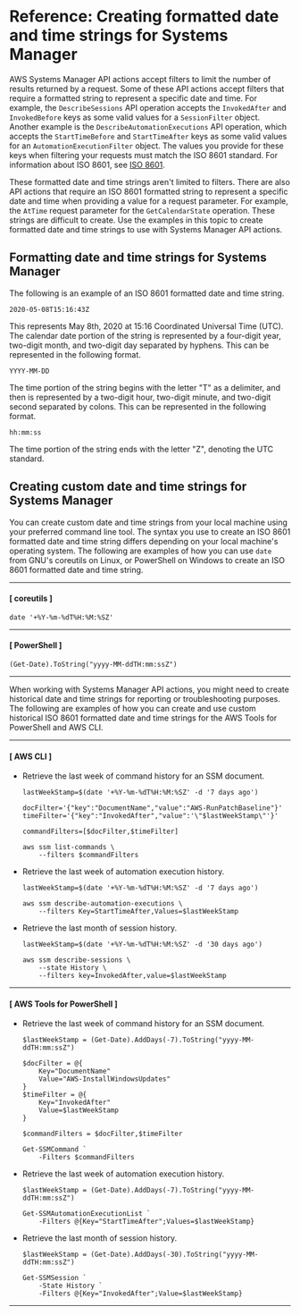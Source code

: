 # Reference: Creating formatted date and time strings for Systems Manager<a name="systems-manager-datetime-strings"></a>

AWS Systems Manager API actions accept filters to limit the number of results returned by a request\. Some of these API actions accept filters that require a formatted string to represent a specific date and time\. For example, the `DescribeSessions` API operation accepts the `InvokedAfter` and `InvokedBefore` keys as some valid values for a `SessionFilter` object\. Another example is the `DescribeAutomationExecutions` API operation, which accepts the `StartTimeBefore` and `StartTimeAfter` keys as some valid values for an `AutomationExecutionFilter` object\. The values you provide for these keys when filtering your requests must match the ISO 8601 standard\. For information about ISO 8601, see [ISO 8601](https://www.iso.org/iso-8601-date-and-time-format.html)\.

These formatted date and time strings aren't limited to filters\. There are also API actions that require an ISO 8601 formatted string to represent a specific date and time when providing a value for a request parameter\. For example, the `AtTime` request parameter for the `GetCalendarState` operation\. These strings are difficult to create\. Use the examples in this topic to create formatted date and time strings to use with Systems Manager API actions\.

## Formatting date and time strings for Systems Manager<a name="systems-manager-datetime-strings-format"></a>

The following is an example of an ISO 8601 formatted date and time string\.

```
2020-05-08T15:16:43Z
```

This represents May 8th, 2020 at 15:16 Coordinated Universal Time \(UTC\)\. The calendar date portion of the string is represented by a four\-digit year, two\-digit month, and two\-digit day separated by hyphens\. This can be represented in the following format\.

```
YYYY-MM-DD
```

The time portion of the string begins with the letter "T" as a delimiter, and then is represented by a two\-digit hour, two\-digit minute, and two\-digit second separated by colons\. This can be represented in the following format\.

```
hh:mm:ss
```

The time portion of the string ends with the letter "Z", denoting the UTC standard\.

## Creating custom date and time strings for Systems Manager<a name="systems-manager-datetime-strings-custom"></a>

You can create custom date and time strings from your local machine using your preferred command line tool\. The syntax you use to create an ISO 8601 formatted date and time string differs depending on your local machine's operating system\. The following are examples of how you can use `date` from GNU's coreutils on Linux, or PowerShell on Windows to create an ISO 8601 formatted date and time string\.

------
#### [ coreutils ]

```
date '+%Y-%m-%dT%H:%M:%SZ'
```

------
#### [ PowerShell ]

```
(Get-Date).ToString("yyyy-MM-ddTH:mm:ssZ")
```

------

When working with Systems Manager API actions, you might need to create historical date and time strings for reporting or troubleshooting purposes\. The following are examples of how you can create and use custom historical ISO 8601 formatted date and time strings for the AWS Tools for PowerShell and AWS CLI\.

------
#### [ AWS CLI ]
+ Retrieve the last week of command history for an SSM document\.

  ```
  lastWeekStamp=$(date '+%Y-%m-%dT%H:%M:%SZ' -d '7 days ago')
  
  docFilter='{"key":"DocumentName","value":"AWS-RunPatchBaseline"}'
  timeFilter='{"key":"InvokedAfter","value":'\"$lastWeekStamp\"'}'
  
  commandFilters=[$docFilter,$timeFilter]
  
  aws ssm list-commands \
      --filters $commandFilters
  ```
+ Retrieve the last week of automation execution history\.

  ```
  lastWeekStamp=$(date '+%Y-%m-%dT%H:%M:%SZ' -d '7 days ago')
  
  aws ssm describe-automation-executions \
      --filters Key=StartTimeAfter,Values=$lastWeekStamp
  ```
+ Retrieve the last month of session history\.

  ```
  lastWeekStamp=$(date '+%Y-%m-%dT%H:%M:%SZ' -d '30 days ago')
  
  aws ssm describe-sessions \
      --state History \
      --filters key=InvokedAfter,value=$lastWeekStamp
  ```

------
#### [ AWS Tools for PowerShell ]
+ Retrieve the last week of command history for an SSM document\.

  ```
  $lastWeekStamp = (Get-Date).AddDays(-7).ToString("yyyy-MM-ddTH:mm:ssZ")
  
  $docFilter = @{
      Key="DocumentName"
      Value="AWS-InstallWindowsUpdates"
  }
  $timeFilter = @{
      Key="InvokedAfter"
      Value=$lastWeekStamp
  }
  
  $commandFilters = $docFilter,$timeFilter
  
  Get-SSMCommand `
      -Filters $commandFilters
  ```
+ Retrieve the last week of automation execution history\.

  ```
  $lastWeekStamp = (Get-Date).AddDays(-7).ToString("yyyy-MM-ddTH:mm:ssZ")
  
  Get-SSMAutomationExecutionList `
      -Filters @{Key="StartTimeAfter";Values=$lastWeekStamp}
  ```
+ Retrieve the last month of session history\.

  ```
  $lastWeekStamp = (Get-Date).AddDays(-30).ToString("yyyy-MM-ddTH:mm:ssZ")
  
  Get-SSMSession `
      -State History `
      -Filters @{Key="InvokedAfter";Value=$lastWeekStamp}
  ```

------